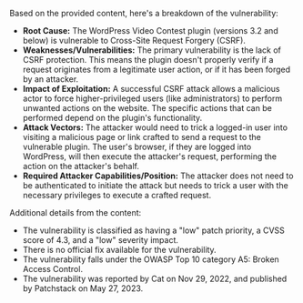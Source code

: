 Based on the provided content, here's a breakdown of the vulnerability:

*   **Root Cause:** The WordPress Video Contest plugin (versions 3.2 and below) is vulnerable to Cross-Site Request Forgery (CSRF).
*   **Weaknesses/Vulnerabilities:** The primary vulnerability is the lack of CSRF protection. This means the plugin doesn't properly verify if a request originates from a legitimate user action, or if it has been forged by an attacker.
*   **Impact of Exploitation:** A successful CSRF attack allows a malicious actor to force higher-privileged users (like administrators) to perform unwanted actions on the website. The specific actions that can be performed depend on the plugin's functionality.
*   **Attack Vectors:** The attacker would need to trick a logged-in user into visiting a malicious page or link crafted to send a request to the vulnerable plugin. The user's browser, if they are logged into WordPress, will then execute the attacker's request, performing the action on the attacker's behalf.
*   **Required Attacker Capabilities/Position:** The attacker does not need to be authenticated to initiate the attack but needs to trick a user with the necessary privileges to execute a crafted request.

Additional details from the content:
*   The vulnerability is classified as having a "low" patch priority, a CVSS score of 4.3, and a "low" severity impact.
*   There is no official fix available for the vulnerability.
*   The vulnerability falls under the OWASP Top 10 category A5: Broken Access Control.
*   The vulnerability was reported by Cat on Nov 29, 2022, and published by Patchstack on May 27, 2023.